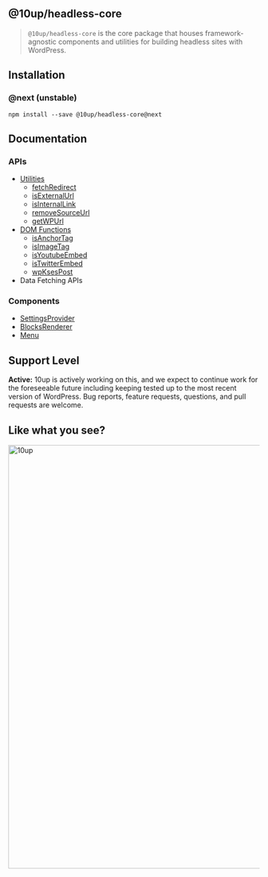 ## @10up/headless-core

> `@10up/headless-core` is the core package that houses framework-agnostic components and utilities for building headless sites with WordPress.

## Installation

### @next (unstable)

```
npm install --save @10up/headless-core@next
```

## Documentation

### APIs
 - [Utilities](./docs//api/utils.md)
    - [fetchRedirect](./docs/api/utils.md)
    - [isExternalUrl](./docs/api/utils.md)
    - [isInternalLink](./docs/api/utils.md)
    - [removeSourceUrl]((./docs/api/utils.md))
    - [getWPUrl](./docs/api/utils.md)
 - [DOM Functions](./docs/api/dom.md)
    - [isAnchorTag](./docs/api/dom.md)
    - [isImageTag](./docs/api/dom.md)
    - [isYoutubeEmbed](./docs/api/dom.md)
    - [isTwitterEmbed](./docs/api/dom.md)
    - [wpKsesPost](./docs/api/dom.md)
 - Data Fetching APIs

### Components
 - [SettingsProvider](./docs/components/SettingsProvider.md)
 - [BlocksRenderer](./docs/components/BlocksRenderer.md)
 - [Menu](./docs/components/Menu.md)

## Support Level

**Active:** 10up is actively working on this, and we expect to continue work for the foreseeable future including keeping tested up to the most recent version of WordPress.  Bug reports, feature requests, questions, and pull requests are welcome.

## Like what you see?

<a href="http://10up.com/contact/"><img src="https://10up.com/uploads/2016/10/10up-Github-Banner.png" width="850" alt="10up"></a>
